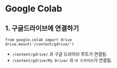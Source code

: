 # Google Colab

## 1. 구글드라이브에 연결하기

```
from google.colab import drive
drive.mount('/content/gdrive/')
```

* ```/content/gdrive/``` 과 구글 드라이브 루트가 연결됨.
* ```/content/gdrive/My Drive/``` 과 ```내 드라이브```가 연결됨.

